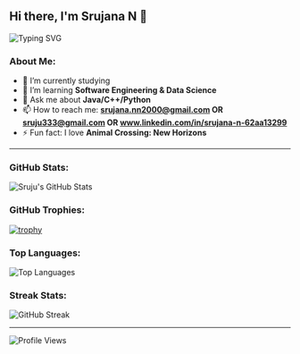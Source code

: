 ## Hi there, I'm Srujana N 👋

![Typing SVG](https://readme-typing-svg.herokuapp.com?font=Fira+Code&duration=3000&pause=500&color=00C3FF&center=true&vCenter=true&width=435&lines=Software+Developer;Open+Source+Enthusiast;Lifelong+Learner)

### About Me:
- 🔭 I’m currently studying
- 🌱 I’m learning **Software Engineering & Data Science**
- 💬 Ask me about **Java/C++/Python**
- 📫 How to reach me: **srujana.nn2000@gmail.com OR sruju333@gmail.com OR www.linkedin.com/in/srujana-n-62aa13299**
- ⚡ Fun fact: I love **Animal Crossing: New Horizons**

---

### GitHub Stats:
![Sruju's GitHub Stats](https://github-readme-stats.vercel.app/api?username=sruju333&show_icons=true&theme=radical)

### GitHub Trophies:
[![trophy](https://github-profile-trophy.vercel.app/?username=sruju333&theme=dracula)](https://github.com/sruju333)

### Top Languages:
![Top Languages](https://github-readme-stats.vercel.app/api/top-langs/?username=sruju333&layout=compact&theme=radical)

### Streak Stats:
![GitHub Streak](https://github-readme-streak-stats.herokuapp.com/?user=sruju333&theme=radical)

---

![Profile Views](https://komarev.com/ghpvc/?username=sruju333&style=flat-square&color=blue)
